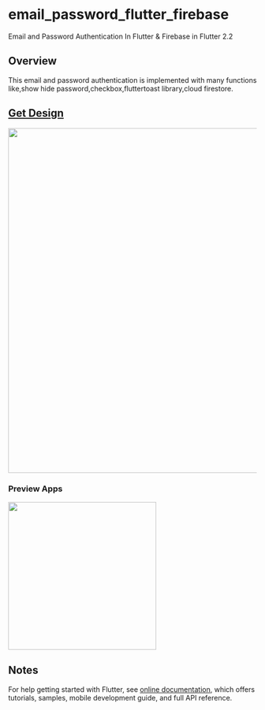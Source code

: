 # email_password_flutter_firebase
Email and Password Authentication In Flutter &amp; Firebase in Flutter 2.2

## Overview
This email and password authentication is implemented with many functions like,show hide password,checkbox,fluttertoast library,cloud firestore.

## [Get Design](https://www.figma.com/file/jX2o61GSNLwmpr6zzsaCep/Untitled?node-id=0%3A1)

<img src="https://user-images.githubusercontent.com/72520643/142641373-4e5df0fc-93cf-4cfe-8f60-c4ba48869a44.png" width="700">

### Preview Apps
<img src="https://user-images.githubusercontent.com/72520643/142641600-e4795e45-ab97-4fc9-be3c-a067478f4f5b.gif" width="300">

## Notes
For help getting started with Flutter, see
[online documentation](https://flutter.dev/docs), which offers tutorials,
samples, mobile development guide, and full API reference.
